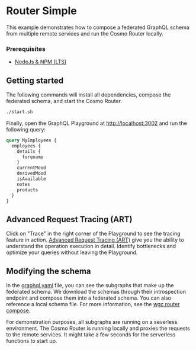 # Router Simple

This example demonstrates how to compose a federated GraphQL schema from multiple remote services and run the Cosmo Router locally.

### Prerequisites

- [NodeJs & NPM (LTS)](https://nodejs.org/en/download/)

## Getting started

The following commands will install all dependencies, compose the federated schema, and start the Cosmo Router.

```bash
./start.sh
```

Finally, open the GraphQL Playground at [http://localhost:3002](http://localhost:3002) and run the following query:

```graphql
query MyEmployees {
  employees {
    details {
      forename
    }
    currentMood
    derivedMood
    isAvailable
    notes
    products
  }
}
```

## Advanced Request Tracing (ART)

Click on "Trace" in the right corner of the Playground to see the tracing feature in action. [Advanced Request Tracing (ART)](https://cosmo-docs.wundergraph.com/router/advanced-request-tracing-art) give you the ability to understand the operation execution in detail. Identify bottlenecks and optimize your queries without leaving the Playground.


## Modifying the schema

In the [graphql.yaml](graphql.yaml) file, you can see the subgraphs that make up the federated schema. We download the schemas through their introspection endpoint and compose them into a federated schema.
You can also reference a local schema file. For more information, see the [wgc router compose](https://cosmo-docs.wundergraph.com/cli/router/compose).

For demonstration purposes, all subgraphs are running on a severless environment. The Cosmo Router is running locally and proxies the requests to the remote services. It might take a few seconds for the serverless functions to start up.